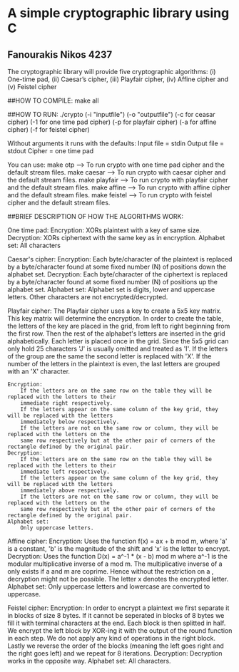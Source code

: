 # A simple cryptographic library using C
## Fanourakis Nikos 4237

The cryptographic library will provide five cryptographic algorithms: 
(i) One-time pad, (ii) Caesar’s cipher, (iii) Playfair cipher,
(iv) Affine cipher and (v) Feistel cipher

##HOW TO COMPILE:
make all

##HOW TO RUN:
./crypto (-i "inputfile") (-o "outputfile") (-c for ceasar cipher) (-1 for one time pad cipher)
(-p for playfair cipher) (-a for affine cipher) (-f for feistel cipher)

Without arguments it runs with the defaults:
Input file = stdin
Output file = stdout
Cipher = one time pad

You can use:
make otp --> To run crypto with one time pad cipher and the default stream files.
make caesar --> To run crypto with caesar cipher and the default stream files.
make playfair --> To run crypto with playfair cipher and the default stream files.
make affine --> To run crypto with affine cipher and the default stream files.
make feistel --> To run crypto with feistel cipher and the default stream files.

##BRIEF DESCRIPTION OF HOW THE ALGORITHMS WORK:

One time pad:
    Encryption:
        XORs plaintext with a key of same size.
    Decryption:
        XORs ciphertext with the same key as in encryption.
    Alphabet set:
        All characters

Caesar's cipher:
    Encryption:
        Each byte/character of the plaintext is replaced by a
        byte/character found at some fixed number (N) of positions down the alphabet set.
    Decryption:
        Each byte/character of the ciphertext is replaced by a
        byte/character found at some fixed number (N) of positions up the alphabet set.
    Alphabet set:
        Alphabet set is digits, lower and uppercase letters.
        Other characters are not encrypted/decrypted.

Playfair cipher:
    The Playfair cipher uses a key to create a 5x5 key matrix. This key matrix will determine the encryption.
    In order to create the table, the letters of the key are placed in the grid, from left to right beginning
    from the first row. Then the rest of the alphabet's letters are inserted in the grid alphabetically.
    Each letter is placed once in the grid. Since the 5x5 grid can only hold 25 characters 'J' is usually omitted 
    and treated as 'I'. If the letters of the group are the same the second letter is replaced with 'X'.
    If the number of the letters in the plaintext is even, the last letters are grouped with an 'X' character.
    
    Encryption:
        If the letters are on the same row on the table they will be replaced with the letters to their
        immediate right respectively.
        If the letters appear on the same column of the key grid, they will be replaced with the letters
        immediately below respectively.
        If the letters are not on the same row or column, they will be replaced with the letters on the
        same row respectively but at the other pair of corners of the rectangle defined by the original pair.
    Decryption:
        If the letters are on the same row on the table they will be replaced with the letters to their
        immediate left respectively.
        If the letters appear on the same column of the key grid, they will be replaced with the letters
        immediately above respectively.
        If the letters are not on the same row or column, they will be replaced with the letters on the
        same row respectively but at the other pair of corners of the rectangle defined by the original pair.
    Alphabet set:
        Only uppercase letters.

Affine cipher:
    Encryption:
        Uses the function f(x) = ax + b mod m, where 'a' is a constant, 'b'
        is the magnitude of the shift and 'x' is the letter to encrypt.
    Decryption:
        Uses the function D(x) = a^-1 * (x - b) mod m where a^-1 is the modular multiplicative inverse
        of a mod m. The multiplicative inverse of a only exists if a and m are coprime.
        Hence without the restriction on a , decryption might not be possible. The letter x denotes the encrypted letter.
    Alphabet set:
        Only uppercase letters and lowercase are converted to uppercase.

Feistel cipher:
    Encryption:
        In order to encrypt a plaintext we first separate it in blocks of size 8 bytes. If it cannot be seperated in blocks
        of 8 bytes we fill it with terminal characters at the end. Each block is then splitted in half.
        We encrypt the left block by XOR-ing it with the output of the round function in each step. We do not apply
        any kind of operations in the right block. Lastly we reverse the order of the blocks (meaning the
        left goes right and the right goes left) and we repeat for 8 iterations.
    Decryption:
        Decryption works in the opposite way.
    Alphabet set:
        All characters.

